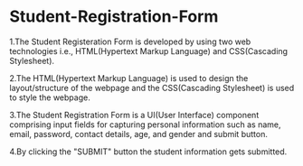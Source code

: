 # Student-Registration-Form
1.The Student Registeration Form is developed by using two web technologies i.e., HTML(Hypertext Markup Language) and CSS(Cascading Stylesheet).

2.The HTML(Hypertext Markup Language) is used to design the layout/structure of the webpage and the CSS(Cascading Stylesheet) is used to style the webpage.

3.The Student Registration Form is a UI(User Interface) component comprising input fields for capturing personal information such as name, email, password, contact details, age, and gender and submit button. 

4.By clicking the "SUBMIT" button the student information gets submitted.
